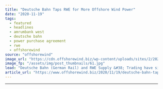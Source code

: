 ```yaml
---
title: "Deutsche Bahn Taps RWE for More Offshore Wind Power"
date: "2020-11-19"
tags: 
  - featured
  - headlines
  - amrumbank west
  - deutsche bahn
  - power purchase agreement
  - rwe
  - offshorewind
source: "offshorewind"
image_url: "https://cdn.offshorewind.biz/wp-content/uploads/sites/2/2020/11/19122007/Deutsche-Bahn-Taps-RWE-for-More-Offshore-Wind-Power.jpg"
image_fp: "/assets/img/post_thumbnails/61.jpg"
lead: "Deutsche Bahn (German Rail) and RWE Supply &#38; Trading have signed a 15-year power"
article_url: "https://www.offshorewind.biz/2020/11/19/deutsche-bahn-taps-rwe-for-more-offshore-wind-power/"
---
```


---
